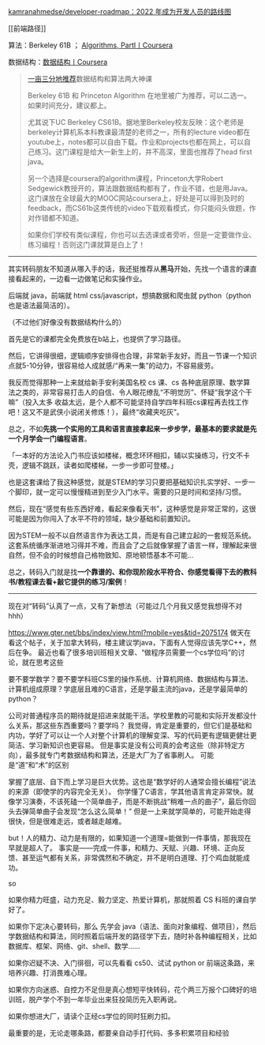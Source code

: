 

[kamranahmedse/developer-roadmap：2022 年成为开发人员的路线图](https://github.com/kamranahmedse/developer-roadmap)

[[前端路径]]

算法：Berkeley 61B ； [Algorithms, Partl丨Coursera](https://www.coursera.org/learn/algorithms-part1)

数据结构：[数据结构丨Coursera](https://www.coursera.org/learn/data-structures)

>[一亩三分地推荐](https://www.1point3acres.com/bbs/portal/5)数据结构和算法两大神课
>
>Berkeley 61B 和 Princeton Algorithm 在地里被广为推荐，可以二选一。如果时间充分，建议都上。
> 
>尤其说下UC Berkeley CS61B。据地里Berkeley校友反映：这个老师是berkeley计算机系本科教课最清楚的老师之一，所有的lecture video都在youtube上，notes都可以自由下载。作业和projects也都在网上，可以自己练习。这门课程是给大一新生上的，并不高深，里面也推荐了head first java。
> 
>另一个选择是coursera的algorithm课程，Princeton大学Robert Sedgewick教授开的，算法跟数据结构都有了，作业不错，也是用Java。这门课放在全球最大的MOOC网站coursera上，好处是可以得到及时的feedback，而CS61b这类传统的video下载观看模式，你只能闷头做题，作对作错都不知道。
> 
>如果你们学校有类似课程，你也可以去选课或者旁听，但是一定要做作业、练习编程！否则这门课就算是白上了！


---

其实转码朋友不知道从哪入手的话，我还挺推荐从**黑马**开始，先找一个语言的课直接看起来的，一边看一边做笔记和实操作业。

后端就 java，前端就 html css/javascript，想搞数据和爬虫就 python（python 也是语法最简洁的）。  

（不过他们好像没有数据结构什么的）

首先是它的课都完全免费放在b站上，也提供了学习路径。

然后，它讲得很细，逻辑顺序安排得也合理，非常新手友好。而且一节课一个知识点就5-10分钟，很容易给人成就感/“再来一集”的动力，不容易疲劳。

我反而觉得那种一上来就给新手安利美国名校 cs 课、cs 各种底层原理、数学算法之类的，非常容易打击人的自信、令人眼花缭乱“不明觉厉”、怀疑“我学这个干嘛”（投入太多 收益太远，是个人都不可能坚持自学四年科班cs课程再去找工作吧！这又不是武侠小说闭关修炼！），最终“收藏夹吃灰”。

总之，不如**先挑一个实用的工具和语言直接拿起来一步步学，最基本的要求就是先一个月学会一门编程语言**。

「一本好的方法论入门书应该如楼梯，概念环环相扣，辅以实操练习，行文不卡壳，逻辑不跳跃，读者如爬楼梯，一步一步即可登楼。」

也是这套课给了我这种感觉，就是STEM的学习只要把基础知识扎实学好、一步一个脚印，就一定可以慢慢精进到至少入门水平。需要的只是时间和坚持/习惯。

然后，现在“感觉有些东西好难，看起来像看天书”，这种感觉是非常正常的，这很可能是因为你闯入了水平不符的领域，缺少基础和前置知识。  

因为STEM一般不以自然语言作为表达工具，而是有自己建立起的一套规范系统。这套系统循序渐进地习得并不难，而且会了之后就像掌握了语言一样，理解起来很自然，但不会的时候想自己格物致知、原地顿悟基本不可能...

总之，转码入门就是找**一个靠谱的、和你现阶段水平符合、你感觉看得下去的教科书/教程课去看+敲它提供的练习/案例**！

---

现在对“转码”认真了一点，又有了新想法（可能过几个月我又感觉我想得不对hhh）

https://www.gter.net/bbs/index/view.html?mobile=yes&tid=2075174
做天在看这个帖子，关于加拿大转码，楼主建议学java，下面有人觉得应该先学C++，然后在争。
最近也看了很多培训班相关文章、“做程序员需要一个cs学位吗”的讨论，就在思考这些

要不要学数学？要不要学科班CS里的操作系统、计算机网络、数据结构与算法、计算机组成原理？学底层且难的C语言，还是学最主流的java，还是学最简单的python？

公司对普通程序员的期待就是招进来就能干活。学校里教的可能和实际开发都没什么关系，那这些东西重要吗？要学吗？
我觉得，肯定是重要的，但它们是基础和内功，学好了可以让一个人对整个计算机的理解变深、写的代码更有逻辑更健壮更简洁、学习新知识也更容易。
但是事实是没有公司真的会考这些（除非特定方向），最多就专门考数据结构和算法，还是大厂为了省事刷人。
可能是“道”和“术”的区别

掌握了底层、自下而上学习是巨大优势。这也是“数学好的人通常会擅长编程”说法的来源（即使学的内容完全无关）。
你学懂了C语言，学其他语言肯定非常快。就像学习演奏，不该死磕一个简单曲子，而是不断挑战“稍难一点的曲子”，最后你回头去弹简单曲子会发现“怎么这么简单！” 
但是一上来就学简单的，可能开始走得很快，但是很难走远，或者越走越难。

but！人的精力、动力是有限的，如果知道一个道理=能做到一件事情，那我现在早就是超人了。
事实是——完成一件事，和精力、天赋、兴趣、环境、正向反馈、甚至运气都有关系，非常偶然和不确定，并不是明白道理、打个鸡血就能成功。

so

如果你精力旺盛，动力充足、毅力坚定、热爱计算机，那就照着 CS 科班的课自学好了。

如果你下定决心要转码，那么 先学会 java（语法、面向对象编程、做项目），然后学数据结构和算法，同时照着后端开发的路径学下去，随时补各种编程相关，比如数据库、框架、网络、git、shell、数学……

如果你迟疑不决、入门徘徊，可以先看看 cs50、试试 python or 前端这条路，来培养兴趣、打消畏难心理。

如果你方向迷惑、自控力不足但是真心想短平快转码，花个两三万报个口碑好的培训班，脱产学个不到一年毕业出来狂投简历先入职再说。

如果你想进大厂，请读个正经cs学位的同时狂刷力扣。

最重要的是，无论走哪条路，都要亲自动手打代码、多多积累项目和经验